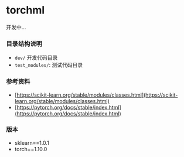 # torchml
开发中...

### 目录结构说明

- `dev/` 开发代码目录
- `test_modules/`: 测试代码目录

### 参考资料

- [https://scikit-learn.org/stable/modules/classes.html](https://scikit-learn.org/stable/modules/classes.html)
- [https://pytorch.org/docs/stable/index.html](https://pytorch.org/docs/stable/index.html)


### 版本
- sklearn==1.0.1
- torch==1.10.0